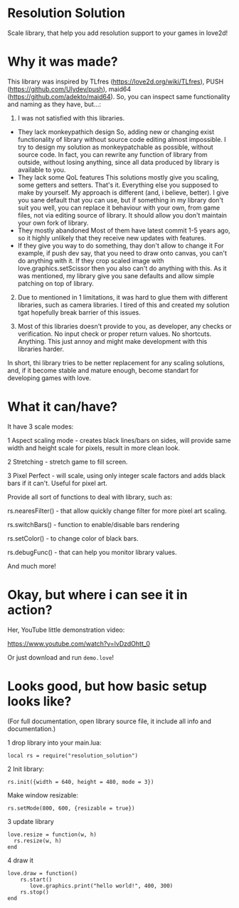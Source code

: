 # Resolution Solution
Scale library, that help you add resolution support to your games in love2d!

# Why it was made?
This library was inspired by TLfres (https://love2d.org/wiki/TLfres), PUSH (https://github.com/Ulydev/push), maid64 (https://github.com/adekto/maid64).
So, you can inspect same functionality and naming as they have, but...:
1. I was not satisfied with this libraries.
* They lack monkeypathich design
So, adding new or changing exist functionality of library without source code editing almost impossible.
I try to design my solution as monkeypatchable as possible, without source code.
In fact, you can rewrite any function of library from outside, without losing anything, since all data produced by library is available to you.
* They lack some QoL features
This solutions mostly give you scaling, some getters and setters.
That's it.
Everything else you supposed to make by yourself.
My approach is different (and, i believe, better).
I give you sane default that you can use, but if something in my library don't suit you well,
you can replace it behaviour with your own, from game files, not via editing source of library.
It should allow you don't maintain your own fork of library.
* They mostly abandoned
Most of them have latest commit 1-5 years ago, so it highly unlikely that they receive new updates with features.
* If they give you way to do something, thay don't allow to change it
For example, if push dev say, that you need to draw onto canvas, you can't do anything with it.
If they crop scaled image with love.graphics.setScissor then you also can't do anything with this.
As it was mentioned, my library give you sane defaults and allow simple patching on top of library.

2. Due to mentioned in 1 limitations, it was hard to glue them with different libraries, such as camera libraries.
I tired of this and created my solution tgat hopefully break barrier of this issues.

3. Most of this libraries doesn't provide to you, as developer, any checks or verification.
No input check or proper return values.
No shortcuts.
Anything. This just annoy and might make development with this libraries harder.

In short, thi library tries to be netter replacement for any scaling solutions, and, if it become stable and mature enough, become standart for developing games with love.

# What it can/have?
It have 3 scale modes:

1 Aspect scaling mode - creates black lines/bars on sides, will provide same width and height scale for pixels, result in more clean look.

2 Stretching - stretch game to fill screen.

3 Pixel Perfect - will scale, using only integer scale factors and adds black bars if it can't. Useful for pixel art.

Provide all sort of functions to deal with library, such as:

rs.nearesFilter() - that allow quickly change filter for more pixel art scaling.

rs.switchBars() - function to enable/disable bars rendering

rs.setColor() - to change color of black bars.

rs.debugFunc() - that can help you monitor library values.

And much more!

# Okay, but where i can see it in action?
Her, YouTube little demonstration video:

https://www.youtube.com/watch?v=lvDzdOhtt_0

Or just download and run ```demo.love```!

# Looks good, but how basic setup looks like?
(For full documentation, open library source file, it include all info and documentation.)

1 drop library into your main.lua:

``` local rs = require("resolution_solution") ```

2 Init library:

``` rs.init({width = 640, height = 480, mode = 3}) ```

Make window resizable:

``` rs.setMode(800, 600, {resizable = true}) ```

3 update library
 ```
love.resize = function(w, h)
   rs.resize(w, h)
end
``` 
4 draw it
```
love.draw = function()
    rs.start()
       love.graphics.print("hello world!", 400, 300)
    rs.stop()
end
```

